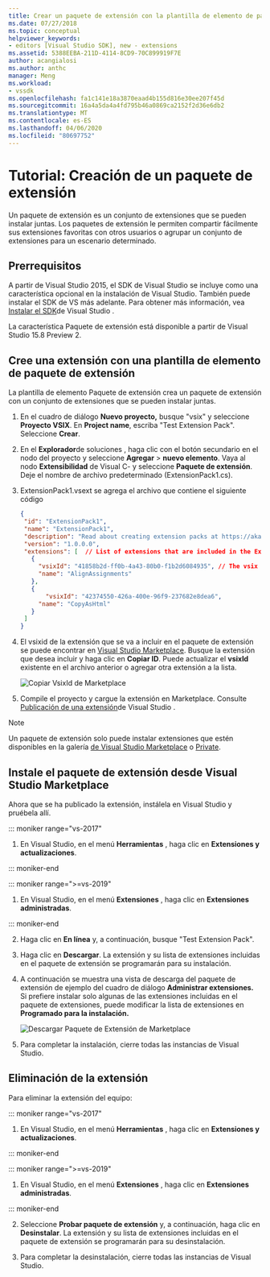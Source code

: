 ```yaml
---
title: Crear un paquete de extensión con la plantilla de elemento de paquete de extensión . Microsoft Docs
ms.date: 07/27/2018
ms.topic: conceptual
helpviewer_keywords:
- editors [Visual Studio SDK], new - extensions
ms.assetid: 5388EEBA-211D-4114-8CD9-70C899919F7E
author: acangialosi
ms.author: anthc
manager: Meng
ms.workload:
- vssdk
ms.openlocfilehash: fa1c141e18a3870eaad4b155d816e30ee207f45d
ms.sourcegitcommit: 16a4a5da4a4fd795b46a0869ca2152f2d36e6db2
ms.translationtype: MT
ms.contentlocale: es-ES
ms.lasthandoff: 04/06/2020
ms.locfileid: "80697752"
---
```

# <a name="walkthrough-create-an-extension-pack"></a>Tutorial: Creación de un paquete de extensión

Un paquete de extensión es un conjunto de extensiones que se pueden instalar juntas. Los paquetes de extensión le permiten compartir fácilmente sus extensiones favoritas con otros usuarios o agrupar un conjunto de extensiones para un escenario determinado.

## <a name="prerequisites"></a>Prerrequisitos

A partir de Visual Studio 2015, el SDK de Visual Studio se incluye como una característica opcional en la instalación de Visual Studio. También puede instalar el SDK de VS más adelante. Para obtener más información, vea [Instalar el SDK](../extensibility/installing-the-visual-studio-sdk.md)de Visual Studio .

La característica Paquete de extensión está disponible a partir de Visual Studio 15.8 Preview 2.

## <a name="create-an-extension-with-an-extension-pack-item-template"></a>Cree una extensión con una plantilla de elemento de paquete de extensión

La plantilla de elemento Paquete de extensión crea un paquete de extensión con un conjunto de extensiones que se pueden instalar juntas.

1. En el cuadro de diálogo **Nuevo proyecto,** busque "vsix" y seleccione **Proyecto VSIX**. En **Project name**, escriba "Test Extension Pack". Seleccione **Crear**.

2. En el **Explorador**de soluciones , haga clic con el botón secundario en el nodo del proyecto y seleccione **Agregar** > **nuevo elemento**. Vaya al nodo **Extensibilidad** de Visual C- y seleccione **Paquete de extensión**. Deje el nombre de archivo predeterminado (ExtensionPack1.cs).

3. ExtensionPack1.vsext se agrega el archivo que contiene el siguiente código

   ```json
   {
    "id": "ExtensionPack1",
    "name": "ExtensionPack1",
    "description": "Read about creating extension packs at https://aka.ms/vsextpack",
    "version": "1.0.0.0",
    "extensions": [  // List of extensions that are included in the Extension Pack.
      {
        "vsixId": "41858b2d-ff0b-4a43-80b0-f1b2d6084935", // The vsix id of the extension you want to   include.
        "name": "AlignAssignments"
      },
      {
          "vsixId": "42374550-426a-400e-96f9-237682e8dea6",
        "name": "CopyAsHtml"
      }
    ]
   }
   ```

4. El vsixid de la extensión que se va a incluir en el paquete de extensión se puede encontrar en [Visual Studio Marketplace](https://marketplace.visualstudio.com/). Busque la extensión que desea incluir y haga clic en **Copiar ID**. Puede actualizar el **vsixId** existente en el archivo anterior o agregar otra extensión a la lista.

    ![Copiar VsixId de Marketplace](media/vsixid-marketplace.png)

5. Compile el proyecto y cargue la extensión en Marketplace. Consulte [Publicación de una extensión](../extensibility/walkthrough-publishing-a-visual-studio-extension.md)de Visual Studio .

> [!NOTE]
> Un paquete de extensión solo puede instalar extensiones que estén disponibles en la galería [de Visual Studio Marketplace](https://marketplace.visualstudio.com/) o [Private](../extensibility/how-to-create-an-atom-feed-for-a-private-gallery.md).

## <a name="install-the-extension-pack-from-the-visual-studio-marketplace"></a>Instale el paquete de extensión desde Visual Studio Marketplace

Ahora que se ha publicado la extensión, instálela en Visual Studio y pruébela allí.

::: moniker range="vs-2017"

1. En Visual Studio, en el menú **Herramientas** , haga clic en **Extensiones y actualizaciones**.

::: moniker-end

::: moniker range=">=vs-2019"

1. En Visual Studio, en el menú **Extensiones** , haga clic en **Extensiones administradas**.

::: moniker-end

2. Haga clic en **En línea** y, a continuación, busque "Test Extension Pack".

3. Haga clic en **Descargar**. La extensión y su lista de extensiones incluidas en el paquete de extensión se programarán para su instalación.

4. A continuación se muestra una vista de descarga del paquete de extensión de ejemplo del cuadro de diálogo **Administrar extensiones.** Si prefiere instalar solo algunas de las extensiones incluidas en el paquete de extensiones, puede modificar la lista de extensiones en **Programado para la instalación.**

    ![Descargar Paquete de Extensión de Marketplace](media/vside-extensionpack.png)

5. Para completar la instalación, cierre todas las instancias de Visual Studio.

## <a name="remove-the-extension"></a>Eliminación de la extensión

Para eliminar la extensión del equipo:

::: moniker range="vs-2017"

1. En Visual Studio, en el menú **Herramientas** , haga clic en **Extensiones y actualizaciones**.

::: moniker-end

::: moniker range=">=vs-2019"

1. En Visual Studio, en el menú **Extensiones** , haga clic en **Extensiones administradas**.

::: moniker-end

2. Seleccione **Probar paquete de extensión** y, a continuación, haga clic en **Desinstalar**. La extensión y su lista de extensiones incluidas en el paquete de extensión se programarán para su desinstalación.

3. Para completar la desinstalación, cierre todas las instancias de Visual Studio.
